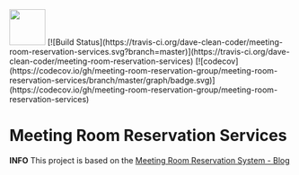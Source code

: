 <img  src="https://raw.githubusercontent.com/meeting-room-reservation-group/meeting-room-reservation-group.github.io/master/images/meeting_room_logo.ico" width="64" />
[![Build Status](https://travis-ci.org/dave-clean-coder/meeting-room-reservation-services.svg?branch=master)](https://travis-ci.org/dave-clean-coder/meeting-room-reservation-services)
[![codecov](https://codecov.io/gh/meeting-room-reservation-group/meeting-room-reservation-services/branch/master/graph/badge.svg)](https://codecov.io/gh/meeting-room-reservation-group/meeting-room-reservation-services)


# Meeting Room Reservation Services

__INFO__ This project is based on the [Meeting Room Reservation System - Blog](http://meeting-room-reservation-group.github.io/)
